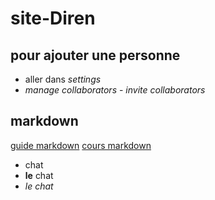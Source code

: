 # site-Diren

## pour ajouter une personne

- aller dans _settings_
- _manage collaborators_ - _invite collaborators_

## markdown

[guide markdown](https://blog.wax-o.com/2014/04/tutoriel-un-guide-pour-bien-commencer-avec-markdown/)
[cours markdown](https://openclassrooms.com/fr/courses/1304236-redigez-en-markdown)


- chat
- **le** chat 
- *le chat*
